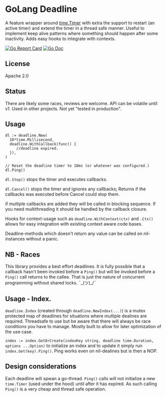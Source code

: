 # GoLang Deadline
A feature wrapper around [time.Timer](https://pkg.go.dev/time) with extra the support to restart (an active timer) and extend the timer in a thread safe manner. Useful to implement keep alive patterns where something should happen after some inactivity. Adds easy hooks to integrate with contexts.

[![Go Report Card](https://goreportcard.com/badge/github.com/kvanticoss/deadline?style=flat-square)](https://goreportcard.com/report/github.com/kvanticoss/deadline)
[![Go Doc](https://img.shields.io/badge/godoc-reference-blue.svg?style=flat-square)](https://pkg.go.dev/github.com/kvanticoss/deadline)

## License
Apache 2.0

## Status
There are likely some races, reviews are welcome. API can be volatile until v1. Used in other projects. Not yet "tested in production".

## Usage

```
dl := deadline.New(
  10*time.Millisecond,
  deadline.WithCallback(func() {
     //deadline expired.
  }),
)

// Reset the deadline timer to 10ms (or whatever was configured.)
dl.Ping()
```

`dl.Stop()` stops the timer and executes callbacks.

`dl.Cancel()` stops the timer and ignores any callbacks; Returns if the callbacks was executed before Cancel could stop them.

if multiple callbacks are added they will be called in blocking sequence. If you need multithreading it should be handled by the callback closure.

Hooks for context-usage such as `deadline.WithContext(ctx)` and `.Ctx()` allows for easy integration with existing context aware code bases.

Deadline-methods which doesn't return any value can be called on nil-instances without a panic.

## NB - Races
This library provides a best effort deadlines. It is fully possible that a callback hasn't been invoked before a `Ping()` but will be invoked before a `Ping()` call returns to the callee. That is just the nature of concurrent programming without shared locks. ¯\_(ツ)_/¯

## Usage - Index.
`deadline.Index` (created through `deadline.NewIndex(...)`) is a mutex protected map of deadlines for situations where mutliple dealines are required. Threadsafe to use but be aware that there will always be race conditions you have to manage. Mostly built to allow for later optimization of the use case.

`index := index.GetOrCreate(indexKey string, deadline time.Duration, options ...Option)` to initialize an index and to update it simply run `index.Get(key).Ping()`. Ping works even on nil-dealines but is then a NOP.


## Design considerations
Each deadline will spwan a go-thread. `Ping()` calls will not initialize a new `time.Timer` (used under the hood) until after it has expired. As such calling `Ping()` is a very cheap and thread safe operation.